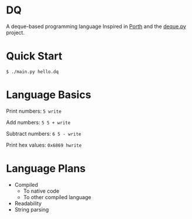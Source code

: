 # DQ
A deque-based programming language
Inspired in [Porth](https://gitlab.com/tsoding/porth) and the [deque.py](https://github.com/tsoding/deque.py) project.

# Quick Start
```console
$ ./main.py hello.dq
```

# Language Basics
Print numbers:
`5 write`

Add numbers:
`5 5 + write`

Subtract numbers:
`6 5 - write`

Print hex values:
`0x6869 hwrite`
# Language Plans
+ Compiled
  - To native code
  - To other compiled language
+ Readability
+ String parsing
